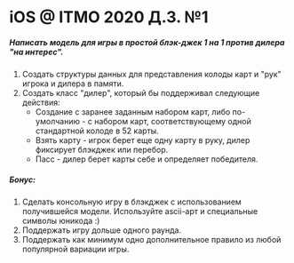 # iOS @ ITMO 2020 Д.З. №1

##### Написать модель для игры в простой блэк-джек 1 на 1 против дилера "на интерес".

1. Создать структуры данных для представления колоды карт и "рук" игрока и дилера в памяти.
2. Создать класс "дилер", который бы поддерживал следующие действия:
	- Создание с заранее заданным набором карт, либо по-умолчанию - с набором карт, соответствующему одной стандартной колоде в 52 карты.
	- Взять карту - игрок берет еще одну карту в руку, дилер фиксирует блэкджек или перебор.
	- Пасс - дилер берет карты себе и определяет победителя.

##### Бонус:

1. Сделать консольную игру в блэкджек с использованием получившейся модели. Используйте ascii-арт и специальные символы юникода :)
2. Поддержать игру дольше одного раунда.
3. Поддержать как минимум одно дополнительное правило из любой популярной вариации игры.
